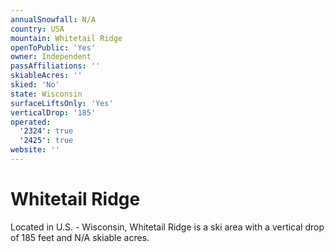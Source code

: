 ```yaml
---
annualSnowfall: N/A
country: USA
mountain: Whitetail Ridge
openToPublic: 'Yes'
owner: Independent
passAffiliations: ''
skiableAcres: ''
skied: 'No'
state: Wisconsin
surfaceLiftsOnly: 'Yes'
verticalDrop: '185'
operated:
  '2324': true
  '2425': true
website: ''
---
```



# Whitetail Ridge

Located in U.S. - Wisconsin, Whitetail Ridge is a ski area with a vertical drop of 185 feet and N/A skiable acres.
